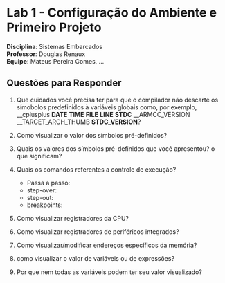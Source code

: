 # Lab 1 - Configuração do Ambiente e Primeiro Projeto

**Disciplina**: Sistemas Embarcados  
**Professor**: Douglas Renaux  
**Equipe**: Mateus Pereira Gomes, ... 

## Questões para Responder

1. Que cuidados você precisa ter para que o compilador não descarte os símobolos predefinidos à variáveis globais como, por exemplo, __cplusplus __DATE__  __TIME__ __FILE__  __LINE__  __STDC__ 
__ARMCC_VERSION   __TARGET_ARCH_THUMB __STDC_VERSION__?   

2. Como visualizar o valor dos símbolos pré-definidos?

3. Quais os valores dos símbolos pré-definidos que você apresentou? o que significam?

4. Quais os comandos referentes a controle de execução?
     - Passa a passo:
     - step-over:
     - step-out:
     - breakpoints:
  
 5. Como visualizar registradores da CPU?
    
 7. Como visualizar registradores de periféricos integrados?

  
 9. Como visualizar/modificar endereços específicos da memória?

     
 11. como visualizar o valor de variáveis ou de expressões?
     
 13. Por que nem todas as variáveis podem ter seu valor visualizado?
     
